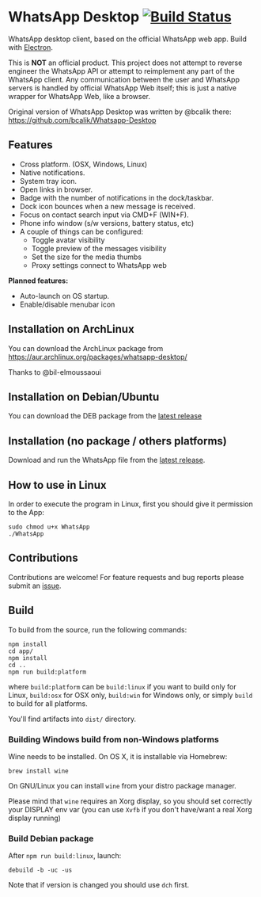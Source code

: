 # WhatsApp Desktop [![Build Status](https://travis-ci.org/Enrico204/Whatsapp-Desktop.svg?branch=master)](https://travis-ci.org/Enrico204/Whatsapp-Desktop)

WhatsApp desktop client, based on the official WhatsApp web app. Build with [Electron](http://electron.atom.io/).  

This is **NOT** an official product. This project does not attempt to reverse engineer the WhatsApp API or attempt to reimplement any part of the WhatsApp client. Any communication between the user and WhatsApp servers is handled by official WhatsApp Web itself; this is just a native wrapper for WhatsApp Web, like a browser.

Original version of WhatsApp Desktop was written by @bcalik there: https://github.com/bcalik/Whatsapp-Desktop

## Features

* Cross platform. (OSX, Windows, Linux)  
* Native notifications.  
* System tray icon.  
* Open links in browser.  
* Badge with the number of notifications in the dock/taskbar.  
* Dock icon bounces when a new message is received.  
* Focus on contact search input via CMD+F (WIN+F).  
* Phone info window (s/w versions, battery status, etc)
* A couple of things can be configured:  
  * Toggle avatar visibility  
  * Toggle preview of the messages visibility  
  * Set the size for the media thumbs  
  * Proxy settings connect to WhatsApp web  

**Planned features:**  

* Auto-launch on OS startup.
* Enable/disable menubar icon

## Installation on ArchLinux

You can download the ArchLinux package from https://aur.archlinux.org/packages/whatsapp-desktop/

Thanks to @bil-elmoussaoui

## Installation on Debian/Ubuntu

You can download the DEB package from the [latest release](https://github.com/Enrico204/Whatsapp-Desktop/releases)

## Installation (no package / others platforms)

Download and run the WhatsApp file from the [latest release](https://github.com/Enrico204/Whatsapp-Desktop/releases).  

## How to use in Linux

In order to execute the program in Linux, first you should give it permission to the App:

    sudo chmod u+x WhatsApp
    ./WhatsApp

## Contributions

Contributions are welcome! For feature requests and bug reports please submit an [issue](https://github.com/Enrico204/Whatsapp-Desktop/issues).

## Build

To build from the source, run the following commands:

    npm install
    cd app/
    npm install
    cd ..
    npm run build:platform

where `build:platform` can be `build:linux` if you want to build only for Linux, `build:osx` for OSX only, `build:win` for Windows only, or simply `build` to build for all platforms.

You'll find artifacts into `dist/` directory.

### Building Windows build from non-Windows platforms

Wine needs to be installed. On OS X, it is installable via Homebrew:  

    brew install wine

On GNU/Linux you can install `wine` from your distro package manager.

Please mind that `wine` requires an Xorg display, so you should set correctly your DISPLAY env var (you can use `Xvfb` if you don't have/want a real Xorg display running)

### Build Debian package

After `npm run build:linux`, launch:

    debuild -b -uc -us

Note that if version is changed you should use `dch` first.
